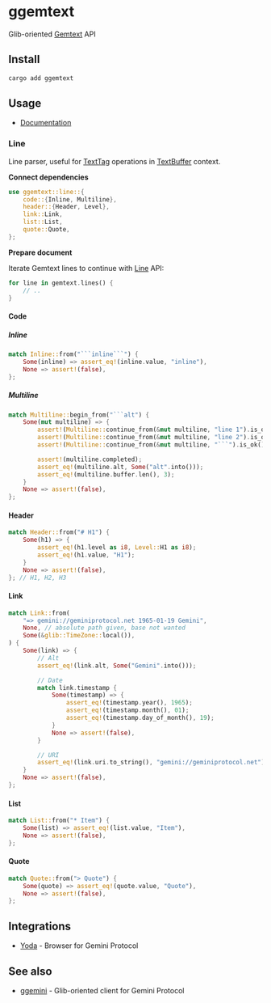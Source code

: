 # ggemtext

Glib-oriented [Gemtext](https://geminiprotocol.net/docs/gemtext.gmi) API

## Install

``` bash
cargo add ggemtext
```

## Usage

* [Documentation](https://docs.rs/ggemtext/latest/)

### Line

Line parser, useful for [TextTag](https://docs.gtk.org/gtk4/class.TextTag.html) operations in [TextBuffer](https://docs.gtk.org/gtk4/class.TextBuffer.html) context.

**Connect dependencies**

``` rust
use ggemtext::line::{
    code::{Inline, Multiline},
    header::{Header, Level},
    link::Link,
    list::List,
    quote::Quote,
};
```

**Prepare document**

Iterate Gemtext lines to continue with [Line](#Line) API:

``` rust
for line in gemtext.lines() {
    // ..
}
```

#### Code

##### Inline

``` rust
match Inline::from("```inline```") {
    Some(inline) => assert_eq!(inline.value, "inline"),
    None => assert!(false),
};
```

##### Multiline

``` rust
match Multiline::begin_from("```alt") {
    Some(mut multiline) => {
        assert!(Multiline::continue_from(&mut multiline, "line 1").is_ok());
        assert!(Multiline::continue_from(&mut multiline, "line 2").is_ok());
        assert!(Multiline::continue_from(&mut multiline, "```").is_ok()); // complete

        assert!(multiline.completed);
        assert_eq!(multiline.alt, Some("alt".into()));
        assert_eq!(multiline.buffer.len(), 3);
    }
    None => assert!(false),
};
```

#### Header

``` rust
match Header::from("# H1") {
    Some(h1) => {
        assert_eq!(h1.level as i8, Level::H1 as i8);
        assert_eq!(h1.value, "H1");
    }
    None => assert!(false),
}; // H1, H2, H3
```

#### Link

``` rust
match Link::from(
    "=> gemini://geminiprotocol.net 1965-01-19 Gemini",
    None, // absolute path given, base not wanted
    Some(&glib::TimeZone::local()),
) {
    Some(link) => {
        // Alt
        assert_eq!(link.alt, Some("Gemini".into()));

        // Date
        match link.timestamp {
            Some(timestamp) => {
                assert_eq!(timestamp.year(), 1965);
                assert_eq!(timestamp.month(), 01);
                assert_eq!(timestamp.day_of_month(), 19);
            }
            None => assert!(false),
        }

        // URI
        assert_eq!(link.uri.to_string(), "gemini://geminiprotocol.net");
    }
    None => assert!(false),
};
```

#### List

``` rust
match List::from("* Item") {
    Some(list) => assert_eq!(list.value, "Item"),
    None => assert!(false),
};
```

#### Quote

``` rust
match Quote::from("> Quote") {
    Some(quote) => assert_eq!(quote.value, "Quote"),
    None => assert!(false),
};
```

## Integrations

* [Yoda](https://github.com/YGGverse/Yoda) - Browser for Gemini Protocol

## See also

* [ggemini](https://github.com/YGGverse/ggemini) - Glib-oriented client for Gemini Protocol